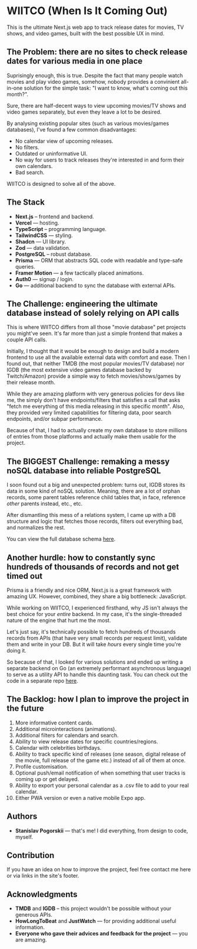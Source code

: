 # WIITCO (When Is It Coming Out)

This is the ultimate Next.js web app to track release dates for movies, TV shows, and video games, built with the best possible UX in mind.

## The Problem: there are no sites to check release dates for various media in one place

Suprisingly enough, this is true. Despite the fact that many people watch movies and play video games, somehow, nobody provides a convinient all-in-one solution for the simple task: "I want to know, what's coming out this month?".

Sure, there are half-decent ways to view upcoming movies/TV shows and video games separately, but even they leave a lot to be desired.

By analysing existing popular sites (such as various movies/games databases), I've found a few common disadvantages:

- No calendar view of upcoming releases.
- No filters.
- Outdated or uninformative UI.
- No way for users to track releases they're interested in and form their own calendars.
- Bad search.

WIITCO is designed to solve all of the above.

## The Stack

- **Next.js** – frontend and backend.
- **Vercel** — hosting.
- **TypeScript** – programming language.
- **TailwindCSS** — styling.
- **Shadcn** — UI library.
- **Zod** — data validation.
- **PostgreSQL** – robust database.
- **Prisma** — ORM that abstracts SQL code with readable and type-safe queries.
- **Framer Motion** — a few tactically placed animations.
- **Auth0** — signup / login.
- **Go** — additional backend to sync the database with external APIs.

## The Challenge: engineering the ultimate database instead of solely relying on API calls

This is where WIITCO differs from all those "movie database" pet projects you might've seen. It's far more than just a simple frontend that makes a couple API calls.

Initially, I thought that it would be enough to design and build a modern frontend to use all the available external data with comfort and ease. Then I found out, that neither TMDB (the most popular movies/TV database) nor IGDB (the most extensive video games database backed by Twitch/Amazon) provide a simple way to fetch movies/shows/games by their release month.

While they are amazing platform with very generous policies for devs like me, the simply don't have endpoints/filters that satisfies a call that asks "fetch me everything of this media releasing in this specific month". Also, they provided very limited capabilities for filtering data, poor search endpoints, and/or subpar performance.

Because of that, I had to actually create my own database to store millions of entries from those platforms and actually make them usable for the project.

## The BIGGEST Challenge: remaking a messy noSQL database into reliable PostgreSQL

I soon found out a big and unexpected problem: turns out, IGDB stores its data in some kind of noSQL solution. Meaning, there are a lot of orphan records, some parent tables reference child tables that, in face, reference _other_ parents instead, etc., etc.

After dismantling this mess of a relations system, I came up with a DB structure and logic that fetches those records, filters out everything bad, and normalizes the rest.

You can view the full database schema [here](https://github.com/pogorskii/wiitco-db-blueprint).

## Another hurdle: how to constantly sync hundreds of thousands of records and not get timed out

Prisma is a friendly and nice ORM, Next.js is a great framework with amazing UX. However, combined, they share a big bottleneck: JavaScript.

While working on WIITCO, I experienced firsthand, why JS isn't always the best choice for your _entire_ backend. In my case, it's the single-threaded nature of the engine that hurt me the most.

Let's just say, it's technically possible to fetch hundreds of thousands records from APIs (that have very small records per request limit), validate them and write in your DB. But it will take _hours_ every single time you're doing it.

So because of that, I looked for various solutions and ended up writing a separate backend on Go (an extremely performant asynchronous language) to serve as a utility API to handle this daunting task. You can check out the code in a separate repo [here](https://github.com/pogorskii/wiitco-db-api).

## The Backlog: how I plan to improve the project in the future

1. More informative content cards.
2. Additional microinteractions (animations).
3. Additional filters for calendars and search.
4. Ability to view release dates for specific countries/regions.
5. Calendar with celebrities birthdays.
6. Ability to track specific kind of releases (one season, digital release of the movie, full release of the game etc.) instead of all of them at once.
7. Profile customisation.
8. Optional push/email notification of when something that user tracks is coming up or get delayed.
9. Ability to export your personal calendar as a .csv file to add to your real calendar.
10. Either PWA version or even a native mobile Expo app.

## Authors

- **Stanislav Pogorskii** — that's me! I did everything, from design to code, myself.

## Contribution

If you have an idea on how to improve the project, feel free contact me here or via links in the site's footer.

## Acknowledgments

- **TMDB** and **IGDB** – this project wouldn't be possible without your generous APIs.
- **HowLongToBeat** and **JustWatch** — for providing additional useful information.
- **Everyone who gave their advices and feedback for the project** — you are amazing.

